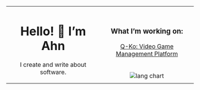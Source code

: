 <table width="100%" border="0">
  <colgroup>
    <col width="50%">
    <col width="50%">
  </colgroup>
  <tr>
    <!-- Left panel, spans two rows -->
    <td rowspan="2" align="center" valign="middle">
      <h1>Hello! 👋 I’m Ahn</h1>
      <p>I create and write about software.</p>
    </td>
    <!-- Right panel: top cell -->
    <td align="center">
      <h3>What I’m working on:</h3>
      <a href="…">Q-Ko: Video Game Management Platform</a>
    </td>
  </tr>
  <tr>
    <td align="center">
      <img
        src="https://github-readme-stats.vercel.app/api/top-langs/?username=lokeam&layout=donut-vertical&show_icons=true&include_all_commits=true&count_private=true&theme=codeSTACKr"        
        alt="lang chart"
      />
    </td>
  </tr>
</table>

